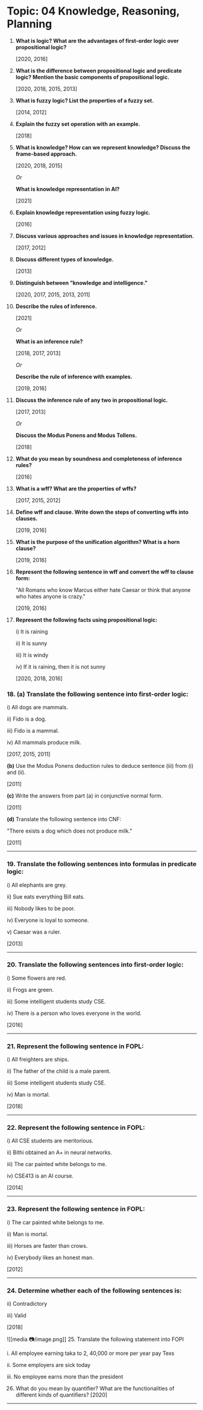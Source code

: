 # Topic: 04 Knowledge, Reasoning, Planning

1. **What is logic? What are the advantages of first-order logic over propositional logic?**
    
    [2020, 2016]
    
2. **What is the difference between propositional logic and predicate logic? Mention the basic components of propositional logic.**
    
    [2020, 2018, 2015, 2013]
    
3. **What is fuzzy logic? List the properties of a fuzzy set.**
    
    [2014, 2012]
    
4. **Explain the fuzzy set operation with an example.**
    
    [2018]
    
5. **What is knowledge? How can we represent knowledge? Discuss the frame-based approach.**
    
    [2020, 2018, 2015]
    
    *Or*
    
    **What is knowledge representation in AI?**
    
    [2021]
    
6. **Explain knowledge representation using fuzzy logic.**
    
    [2016]
    
7. **Discuss various approaches and issues in knowledge representation.**
    
    [2017, 2012]
    
8. **Discuss different types of knowledge.**
    
    [2013]
    
9. **Distinguish between "knowledge and intelligence."**
    
    [2020, 2017, 2015, 2013, 2011]
    
10. **Describe the rules of inference.**
    
    [2021]
    
    *Or*
    
    **What is an inference rule?**
    
    [2018, 2017, 2013]
    
    *Or*
    
    **Describe the rule of inference with examples.**
    
    [2019, 2016]
    
11. **Discuss the inference rule of any two in propositional logic.**
    
    [2017, 2013]
    
    *Or*
    
    **Discuss the Modus Ponens and Modus Tollens.**
    
    [2018]
    
12. **What do you mean by soundness and completeness of inference rules?**
    
    [2016]
    
13. **What is a wff? What are the properties of wffs?**
    
    [2017, 2015, 2012]
    
14. **Define wff and clause. Write down the steps of converting wffs into clauses.**
    
    [2019, 2016]
    
15. **What is the purpose of the unification algorithm? What is a horn clause?**
    
    [2019, 2016]
    
16. **Represent the following sentence in wff and convert the wff to clause form:**
    
    "All Romans who know Marcus either hate Caesar or think that anyone who hates anyone is crazy."
    
    [2019, 2016]
    
17. **Represent the following facts using propositional logic:**
    
    i) It is raining
    
    ii) It is sunny
    
    iii) It is windy
    
    iv) If it is raining, then it is not sunny
    
    [2020, 2018, 2016]
    

### 18. **(a)** Translate the following sentence into first-order logic:

i) All dogs are mammals.

ii) Fido is a dog.

iii) Fido is a mammal.

iv) All mammals produce milk.

[2017, 2015, 2011]

**(b)** Use the Modus Ponens deduction rules to deduce sentence (iii) from (i) and (ii).

[2011]

**(c)** Write the answers from part (a) in conjunctive normal form.

[2011]

**(d)** Translate the following sentence into CNF:

"There exists a dog which does not produce milk."

[2011]

---

### 19. **Translate the following sentences into formulas in predicate logic:**

i) All elephants are grey.

ii) Sue eats everything Bill eats.

iii) Nobody likes to be poor.

iv) Everyone is loyal to someone.

v) Caesar was a ruler.

[2013]

---

### 20. **Translate the following sentences into first-order logic:**

i) Some flowers are red.

ii) Frogs are green.

iii) Some intelligent students study CSE.

iv) There is a person who loves everyone in the world.

[2016]

---

### 21. **Represent the following sentence in FOPL:**

i) All freighters are ships.

ii) The father of the child is a male parent.

iii) Some intelligent students study CSE.

iv) Man is mortal.

[2018]

---

### 22. **Represent the following sentence in FOPL:**

i) All CSE students are meritorious.

ii) Bithi obtained an A+ in neural networks.

iii) The car painted white belongs to me.

iv) CSE413 is an AI course.

[2014]

---

### 23. **Represent the following sentence in FOPL:**

i) The car painted white belongs to me.

ii) Man is mortal.

iii) Horses are faster than crows.

iv) Everybody likes an honest man.

[2012]

---

### 24. **Determine whether each of the following sentences is:**

ii) Contradictory

iii) Valid

[2018]

![[media 📷/image.png]]
25. Translate the following statement into FOPI 

i. All employee earning taka to 2, 40,000 or more per year pay Texs

 ii. Some employers are sick today

iii. No employee earns more than the president

26. What do you mean by quantifier? What are the functionalities of different kinds of quantifiers? [2020]

---